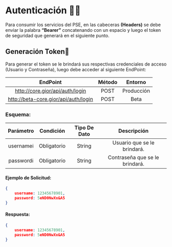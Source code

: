 

# **Autenticación 🚀🔥**

Para consumir los servicios del PSE, en las cabeceras **(Headers)** se debe enviar la palabra **“Bearer”** concatenando con un espacio y luego el token de seguridad que generará en el siguiente punto.

## Generación Token🔐

Para generar el token se le brindará sus respectivas credenciales de acceso (Usuario y Contraseña), luego debe acceder al siguiente EndPoint:

|               EndPoint               | Método |   Entorno  | 
|:------------------------------------:|:------:|:----------:|
|    http://core.gior/api/auth/login   |  POST  | Producción |
| http://beta-core.gior/api/auth/login |  POST  |    Beta    |

### **Esquema:**

|     Parámetro   |  Condición  | Tipo De Dato |           Descripción          |
|:---------------:|:-----------:|:------------:|:------------------------------:|
|    usernameℹ️   | Obligatorio |    String    |   Usuario que se le brindará.  |
|    passwordℹ️   | Obligatorio |    String    | Contraseña que se le brindará. |

#### **Ejemplo de Solicitud:**

```json
{
    username: 12345678901,
    password: 5eND0NwXx&A5
}
```

####  **Respuesta:**
```json
{
    username: 12345678901,
    password: 5eND0NwXx&A5
}
```
